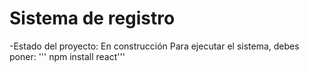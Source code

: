 <h1>Sistema de registro</h1>
-Estado del proyecto: En construcción
Para ejecutar el sistema, debes poner:
''' npm install react'''
